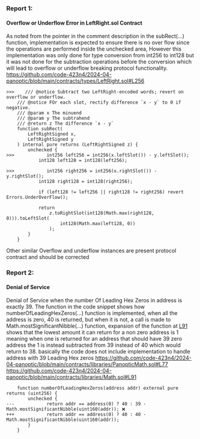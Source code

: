 ### Report 1:
#### Overflow or Underflow Error in LeftRight.sol Contract
As noted from the pointer in the comment description in the subRect(...) function, implementation is expected to ensure there is no over flow since the operations are performed inside the unchecked area, However this implementation was only done for type conversion from int256 to int128 but it was not done for the subtraction operations before the conversion which will lead to overflow or underflow breaking protocol functionality.
https://github.com/code-423n4/2024-04-panoptic/blob/main/contracts/types/LeftRight.sol#L256
```solidity
>>>    /// @notice Subtract two LeftRight-encoded words; revert on overflow or underflow.
    /// @notice FOr each slot, rectify difference `x - y` to 0 if negative.
    /// @param x The minuend
    /// @param y The subtrahend
    /// @return z The difference `x - y`
    function subRect(
        LeftRightSigned x,
        LeftRightSigned y
    ) internal pure returns (LeftRightSigned z) {
        unchecked {
>>>            int256 left256 = int256(x.leftSlot()) - y.leftSlot();
            int128 left128 = int128(left256);

>>>            int256 right256 = int256(x.rightSlot()) - y.rightSlot();
            int128 right128 = int128(right256);

            if (left128 != left256 || right128 != right256) revert Errors.UnderOverFlow();

            return
                z.toRightSlot(int128(Math.max(right128, 0))).toLeftSlot(
                    int128(Math.max(left128, 0))
                );
        }
    }
```
Other similar Overflow and underflow instances are present protocol contract and should be corrected
###  Report 2:
#### Denial of Service
Denial of Service when the number Of Leading Hex Zeros in address is exactly 39.
The function in the code snippet shows how numberOfLeadingHexZeros(...) function is implemented, when all the address is zero, 40 is returned, but when it is not, a call is made to Math.mostSignificantNibble(...) function, expansion of the function at [L91](https://github.com/code-423n4/2024-04-panoptic/blob/main/contracts/libraries/Math.sol#L91) shows that the lowest amount it can return for a non zero address is 1 meaning when one is returned for an address that should have 39 zero address the 1 is instead subtracted from 39 instead of 40 which would return to 38. basically the code does not include implementation to handle address with 39 Leading Hex zeros
https://github.com/code-423n4/2024-04-panoptic/blob/main/contracts/libraries/PanopticMath.sol#L77
https://github.com/code-423n4/2024-04-panoptic/blob/main/contracts/libraries/Math.sol#L91
```solidity
    function numberOfLeadingHexZeros(address addr) external pure returns (uint256) {
        unchecked {
---            return addr == address(0) ? 40 : 39 - Math.mostSignificantNibble(uint160(addr)); ❌
+++            return addr == address(0) ? 40 : 40 - Math.mostSignificantNibble(uint160(addr));
        }
    }
```